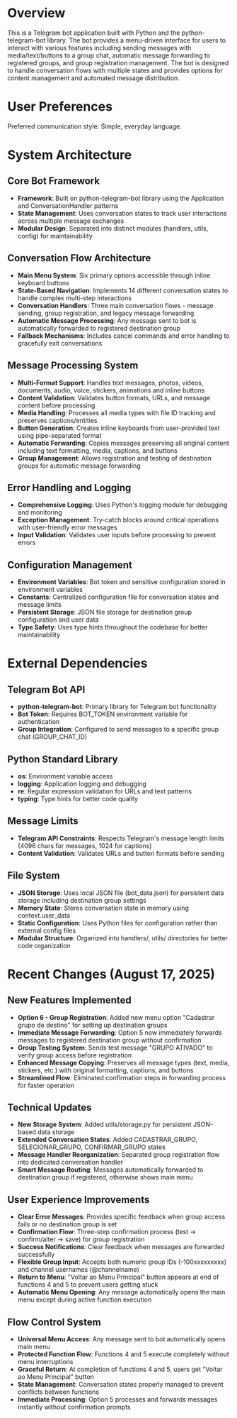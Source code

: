 # Overview

This is a Telegram bot application built with Python and the python-telegram-bot library. The bot provides a menu-driven interface for users to interact with various features including sending messages with media/text/buttons to a group chat, automatic message forwarding to registered groups, and group registration management. The bot is designed to handle conversation flows with multiple states and provides options for content management and automated message distribution.

# User Preferences

Preferred communication style: Simple, everyday language.

# System Architecture

## Core Bot Framework
- **Framework**: Built on python-telegram-bot library using the Application and ConversationHandler patterns
- **State Management**: Uses conversation states to track user interactions across multiple message exchanges
- **Modular Design**: Separated into distinct modules (handlers, utils, config) for maintainability

## Conversation Flow Architecture
- **Main Menu System**: Six primary options accessible through inline keyboard buttons
- **State-Based Navigation**: Implements 14 different conversation states to handle complex multi-step interactions
- **Conversation Handlers**: Three main conversation flows - message sending, group registration, and legacy message forwarding
- **Automatic Message Processing**: Any message sent to bot is automatically forwarded to registered destination group
- **Fallback Mechanisms**: Includes cancel commands and error handling to gracefully exit conversations

## Message Processing System
- **Multi-Format Support**: Handles text messages, photos, videos, documents, audio, voice, stickers, animations and inline buttons
- **Content Validation**: Validates button formats, URLs, and message content before processing
- **Media Handling**: Processes all media types with file ID tracking and preserves captions/entities
- **Button Generation**: Creates inline keyboards from user-provided text using pipe-separated format
- **Automatic Forwarding**: Copies messages preserving all original content including text formatting, media, captions, and buttons
- **Group Management**: Allows registration and testing of destination groups for automatic message forwarding

## Error Handling and Logging
- **Comprehensive Logging**: Uses Python's logging module for debugging and monitoring
- **Exception Management**: Try-catch blocks around critical operations with user-friendly error messages
- **Input Validation**: Validates user inputs before processing to prevent errors

## Configuration Management
- **Environment Variables**: Bot token and sensitive configuration stored in environment variables
- **Constants**: Centralized configuration file for conversation states and message limits
- **Persistent Storage**: JSON file storage for destination group configuration and user data
- **Type Safety**: Uses type hints throughout the codebase for better maintainability

# External Dependencies

## Telegram Bot API
- **python-telegram-bot**: Primary library for Telegram bot functionality
- **Bot Token**: Requires BOT_TOKEN environment variable for authentication
- **Group Integration**: Configured to send messages to a specific group chat (GROUP_CHAT_ID)

## Python Standard Library
- **os**: Environment variable access
- **logging**: Application logging and debugging
- **re**: Regular expression validation for URLs and text patterns
- **typing**: Type hints for better code quality

## Message Limits
- **Telegram API Constraints**: Respects Telegram's message length limits (4096 chars for messages, 1024 for captions)
- **Content Validation**: Validates URLs and button formats before sending

## File System
- **JSON Storage**: Uses local JSON file (bot_data.json) for persistent data storage including destination group settings
- **Memory State**: Stores conversation state in memory using context.user_data
- **Static Configuration**: Uses Python files for configuration rather than external config files
- **Modular Structure**: Organized into handlers/, utils/ directories for better code organization

# Recent Changes (August 17, 2025)

## New Features Implemented
- **Option 6 - Group Registration**: Added new menu option "Cadastrar grupo de destino" for setting up destination groups
- **Immediate Message Forwarding**: Option 5 now immediately forwards messages to registered destination group without confirmation
- **Group Testing System**: Sends test message "GRUPO ATIVADO" to verify group access before registration
- **Enhanced Message Copying**: Preserves all message types (text, media, stickers, etc.) with original formatting, captions, and buttons
- **Streamlined Flow**: Eliminated confirmation steps in forwarding process for faster operation

## Technical Updates
- **New Storage System**: Added utils/storage.py for persistent JSON-based data storage
- **Extended Conversation States**: Added CADASTRAR_GRUPO, SELECIONAR_GRUPO, CONFIRMAR_GRUPO states
- **Message Handler Reorganization**: Separated group registration flow into dedicated conversation handler
- **Smart Message Routing**: Messages automatically forwarded to destination group if registered, otherwise shows main menu

## User Experience Improvements
- **Clear Error Messages**: Provides specific feedback when group access fails or no destination group is set
- **Confirmation Flow**: Three-step confirmation process (test → confirm/alter → save) for group registration
- **Success Notifications**: Clear feedback when messages are forwarded successfully
- **Flexible Group Input**: Accepts both numeric group IDs (-100xxxxxxxxx) and channel usernames (@channelname)
- **Return to Menu**: "Voltar ao Menu Principal" button appears at end of functions 4 and 5 to prevent users getting stuck
- **Automatic Menu Opening**: Any message automatically opens the main menu except during active function execution

## Flow Control System
- **Universal Menu Access**: Any message sent to bot automatically opens main menu
- **Protected Function Flow**: Functions 4 and 5 execute completely without menu interruptions
- **Graceful Return**: At completion of functions 4 and 5, users get "Voltar ao Menu Principal" button
- **State Management**: Conversation states properly managed to prevent conflicts between functions
- **Immediate Processing**: Option 5 processes and forwards messages instantly without confirmation prompts